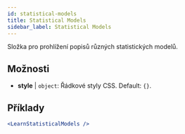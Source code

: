 ```yaml
---
id: statistical-models
title: Statistical Models
sidebar_label: Statistical Models
---
```


Složka pro prohlížení popisů různých statistických modelů.

## Možnosti

* __style__ | `object`: Řádkové styly CSS. Default: `{}`.


## Příklady

```jsx live
<LearnStatisticalModels />
```

